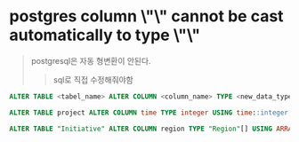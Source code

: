 # postgres column \\"\\" cannot be cast automatically to type \\"\\"

> postgresql은 자동 형변환이 안된다.
>
> > sql로 직접 수정해줘야함

```sql
ALTER TABLE <tabel_name> ALTER COLUMN <column_name> TYPE <new_data_type>;

ALTER TABLE project ALTER COLUMN time TYPE integer USING time::integer;

ALTER TABLE "Initiative" ALTER COLUMN region TYPE "Region"[] USING ARRAY[region]
```

